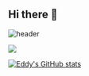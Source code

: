 ## Hi there 👋

![header](https://capsule-render.vercel.app/api?type=soft&text=FCSDeveloper&fontAlign=30&fontSize=40&animation=fadeIn)

<!--
**eddyhwang97/eddyhwang97** is a ✨ _special_ ✨ repository because its `README.md` (this file) appears on your GitHub profile.

Here are some ideas to get you started:

- 🔭 I’m currently working on ...
- 🌱 I’m currently learning ...
- 👯 I’m looking to collaborate on ...
- 🤔 I’m looking for help with ...
- 💬 Ask me about ...
- 📫 How to reach me: ...
- 😄 Pronouns: ...
- ⚡ Fun fact: ...
-->
<img src="https://img.shields.io/badge/react-20232a.svg?style=for-the-badge&logo=react&logoColor=61DAFB" />


[![Eddy's GitHub stats](https://github-readme-stats.vercel.app/api?username=eddyhwang97)](https://github.com/eddyhwang97/github-readme-stats)
